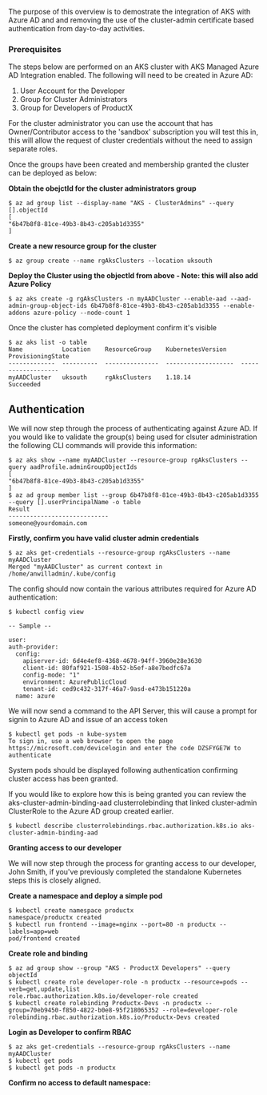 
The purpose of this overview is to demostrate the integration of AKS with Azure AD and and removing the use of the cluster-admin certificate based authentication from day-to-day activities.

### **Prerequisites**

The steps below are performed on an AKS cluster with AKS Managed Azure AD Integration enabled. The following will need to be created in Azure AD:

1. User Account for the Developer
2. Group for Cluster Administrators
3. Group for Developers of ProductX

For the cluster administrator you can use the account that has Owner/Contributor access to the 'sandbox' subscription you will test this in, this will allow the request of cluster credentials without the need to assign separate roles.

Once the groups have been created and membership granted the cluster can be deployed as below:

**Obtain the obejctId for the cluster administrators group**

    $ az ad group list --display-name "AKS - ClusterAdmins" --query [].objectId
    [
    "6b47b8f8-81ce-49b3-8b43-c205ab1d3355"
    ]

**Create a new resource group for the cluster**

    $ az group create --name rgAksClusters --location uksouth

**Deploy the Cluster using the objectId from above - Note: this will also add Azure Policy**

    $ az aks create -g rgAksClusters -n myAADCluster --enable-aad --aad-admin-group-object-ids 6b47b8f8-81ce-49b3-8b43-c205ab1d3355 --enable-addons azure-policy --node-count 1

Once the cluster has completed deployment confirm it's visible

    $ az aks list -o table
    Name           Location    ResourceGroup    KubernetesVersion    ProvisioningState
    -------------  ----------  ---------------  -------------------  ------------------- 
    myAADCluster   uksouth     rgAksClusters    1.18.14              Succeeded

## Authentication

We will now step through the process of authenticating against Azure AD. If you would like to validate the group(s) being used for clsuter administration the following CLI commands will provide this information:

    $ az aks show --name myAADCluster --resource-group rgAksClusters --query aadProfile.adminGroupObjectIds
    [
    "6b47b8f8-81ce-49b3-8b43-c205ab1d3355"
    ]
    $ az ad group member list --group 6b47b8f8-81ce-49b3-8b43-c205ab1d3355 --query [].userPrincipalName -o table
    Result
    ----------------------------
    someone@yourdomain.com

**Firstly, confirm you have valid cluster admin credentials**

    $ az aks get-credentials --resource-group rgAksClusters --name myAADCluster
    Merged "myAADCluster" as current context in /home/anwilladmin/.kube/config
 
 The config should now contain the various attributes required for Azure AD authentication:
 
    $ kubectl config view
    
    -- Sample --

    user:
    auth-provider:
      config:
        apiserver-id: 6d4e4ef8-4368-4678-94ff-3960e28e3630
        client-id: 80faf921-1508-4b52-b5ef-a8e7bedfc67a
        config-mode: "1"
        environment: AzurePublicCloud
        tenant-id: ced9c432-317f-46a7-9asd-e473b151220a
      name: azure

We will now send a command to the API Server, this will cause a prompt for signin to Azure AD and issue of an access token

    $ kubectl get pods -n kube-system
    To sign in, use a web browser to open the page https://microsoft.com/devicelogin and enter the code DZSFYGE7W to authenticate

System pods should be displayed following authentication confirming cluster access has been granted.

If you would like to explore how this is being granted you can review the aks-cluster-admin-binding-aad clusterrolebinding that linked cluster-admin ClusterRole to the Azure AD group created earlier.

    $ kubectl describe clusterrolebindings.rbac.authorization.k8s.io aks-cluster-admin-binding-aad

**Granting access to our developer**

We will now step through the process for granting access to our developer, John Smith, if you've previously completed the standalone Kubernetes steps this is closely aligned.

**Create a namespace and deploy a simple pod**

    $ kubectl create namespace productx
    namespace/productx created
    $ kubectl run frontend --image=nginx --port=80 -n productx --labels=app=web
    pod/frontend created

**Create role and binding**

    $ az ad group show --group "AKS - ProductX Developers" --query objectId
    $ kubectl create role developer-role -n productx --resource=pods --verb=get,update,list
    role.rbac.authorization.k8s.io/developer-role created 
    $ kubectl create rolebinding Productx-Devs -n productx --group=70eb9450-f850-4822-b0e8-95f218065352 --role=developer-role
    rolebinding.rbac.authorization.k8s.io/Productx-Devs created

**Login as Developer to confirm RBAC**

    $ az aks get-credentials --resource-group rgAksClusters --name myAADCluster
    $ kubectl get pods
    $ kubectl get pods -n productx

**Confirm no access to default namespace:**
